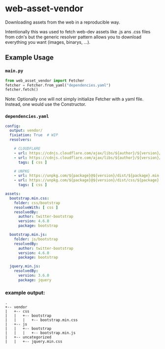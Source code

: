 # web-asset-vendor

Downloading assets from the web in a reproducible way.

Intentionally this was used to fetch web-dev assets like .js ans .css files from cdn's but the generic resolver pattern allows you to download everything you want (images, binarys, ...).

## Example Usage

### `main.py`
```python
from web_asset_vendor import Fetcher
fetcher = Fetcher.from_yaml("dependencies.yaml")
fetcher.fetch()
```
Note: Optionally one will not simply initialize Fetcher with a yaml file. Instead, one would use the Constructor.

### `dependencies.yaml`
```yaml
config:
  output: vendor/
  fixiation: True  # WIP
  resolvers:

    # CLOUDFLARE
    - url: https://cdnjs.cloudflare.com/ajax/libs/${author}/${version}/js/${package}.min.js
    - url: https://cdnjs.cloudflare.com/ajax/libs/${author}/${version}/css/${package}.min.css
      tags: [ css ]

    # UNPKG
    - url: https://unpkg.com/${package}@${version}/dist/${package}.min.js
    - url: https://unpkg.com/${package}@${version}/dist/css/${package}.min.css
      tags: [ css ]

assets:
  bootstrap.min.css:
    folder: css/bootstrap
    resolveWith: [ css ]
    resolvedBy:
      author: twitter-bootstrap
      version: 4.6.0
      package: bootstrap

  bootstrap.min.js:
    folder: js/bootstrap
    resolvedBy:
      author: twitter-bootstrap
      version: 4.6.0
      package: bootstrap

  jquery.min.js:
    resolvedBy:
      version: 3.6.0
      package: jquery
```

### example output:
```
.
+-- vendor
|   +-- css
|   |   +-- bootstrap
|   |   |   +-- bootstrap.min.css
|   +-- js
|   |   +-- bootstrap
|   |   |   +-- bootstrap.min.js
|   +-- uncategorized
|   |   +-- jquery.min.css
```
